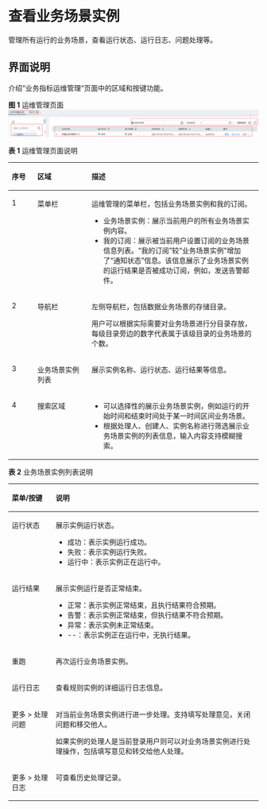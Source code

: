 # 查看业务场景实例<a name="dgc_01_0707"></a>

管理所有运行的业务场景，查看运行状态、运行日志、问题处理等。

## 界面说明<a name="zh-cn_topic_0141836093_section188311212811"></a>

介绍“业务指标运维管理“页面中的区域和按键功能。

**图 1**  运维管理页面<a name="fig071664719812"></a>  
![](figures/运维管理页面.png "运维管理页面")

**表 1**  运维管理页面说明

<a name="zh-cn_topic_0141836093_table1481314118143"></a>
<table><thead align="left"><tr id="zh-cn_topic_0141836093_row481471118149"><th class="cellrowborder" valign="top" width="10.241024102410242%" id="mcps1.2.4.1.1"><p id="zh-cn_topic_0141836093_p3814911161415"><a name="zh-cn_topic_0141836093_p3814911161415"></a><a name="zh-cn_topic_0141836093_p3814911161415"></a>序号</p>
</th>
<th class="cellrowborder" valign="top" width="21.602160216021602%" id="mcps1.2.4.1.2"><p id="zh-cn_topic_0141836093_p14814101118145"><a name="zh-cn_topic_0141836093_p14814101118145"></a><a name="zh-cn_topic_0141836093_p14814101118145"></a>区域</p>
</th>
<th class="cellrowborder" valign="top" width="68.15681568156815%" id="mcps1.2.4.1.3"><p id="zh-cn_topic_0141836093_p108148111142"><a name="zh-cn_topic_0141836093_p108148111142"></a><a name="zh-cn_topic_0141836093_p108148111142"></a>描述</p>
</th>
</tr>
</thead>
<tbody><tr id="zh-cn_topic_0141836093_row17814131118143"><td class="cellrowborder" valign="top" width="10.241024102410242%" headers="mcps1.2.4.1.1 "><p id="zh-cn_topic_0141836093_p1281431121416"><a name="zh-cn_topic_0141836093_p1281431121416"></a><a name="zh-cn_topic_0141836093_p1281431121416"></a>1</p>
</td>
<td class="cellrowborder" valign="top" width="21.602160216021602%" headers="mcps1.2.4.1.2 "><p id="zh-cn_topic_0141836093_p0814511191416"><a name="zh-cn_topic_0141836093_p0814511191416"></a><a name="zh-cn_topic_0141836093_p0814511191416"></a>菜单栏</p>
</td>
<td class="cellrowborder" valign="top" width="68.15681568156815%" headers="mcps1.2.4.1.3 "><p id="zh-cn_topic_0141836093_p78144119140"><a name="zh-cn_topic_0141836093_p78144119140"></a><a name="zh-cn_topic_0141836093_p78144119140"></a>运维管理的菜单栏，包括业务场景实例和我的订阅。</p>
<a name="zh-cn_topic_0141836093_ul1320205540"></a><a name="zh-cn_topic_0141836093_ul1320205540"></a><ul id="zh-cn_topic_0141836093_ul1320205540"><li>业务场景实例：展示当前用户的所有业务场景实例内容。</li><li>我的订阅：展示被当前用户设置订阅的业务场景信息列表。“我的订阅”较“业务场景实例”增加了“通知状态”信息。该信息展示了业务场景实例的运行结果是否被成功订阅，例如，发送告警邮件。</li></ul>
</td>
</tr>
<tr id="zh-cn_topic_0141836093_row3814311171417"><td class="cellrowborder" valign="top" width="10.241024102410242%" headers="mcps1.2.4.1.1 "><p id="zh-cn_topic_0141836093_p28143112140"><a name="zh-cn_topic_0141836093_p28143112140"></a><a name="zh-cn_topic_0141836093_p28143112140"></a>2</p>
</td>
<td class="cellrowborder" valign="top" width="21.602160216021602%" headers="mcps1.2.4.1.2 "><p id="zh-cn_topic_0141836093_p148141211161416"><a name="zh-cn_topic_0141836093_p148141211161416"></a><a name="zh-cn_topic_0141836093_p148141211161416"></a>导航栏</p>
</td>
<td class="cellrowborder" valign="top" width="68.15681568156815%" headers="mcps1.2.4.1.3 "><p id="zh-cn_topic_0141836093_p5814131116144"><a name="zh-cn_topic_0141836093_p5814131116144"></a><a name="zh-cn_topic_0141836093_p5814131116144"></a>左侧导航栏，包括数据业务场景的存储目录。</p>
<p id="zh-cn_topic_0141836093_p891505015526"><a name="zh-cn_topic_0141836093_p891505015526"></a><a name="zh-cn_topic_0141836093_p891505015526"></a>用户可以根据实际需要对业务场景进行分目录存放，每级目录旁边的数字代表属于该级目录的业务场景的个数。</p>
</td>
</tr>
<tr id="zh-cn_topic_0141836093_row168141111101411"><td class="cellrowborder" valign="top" width="10.241024102410242%" headers="mcps1.2.4.1.1 "><p id="zh-cn_topic_0141836093_p1881411112145"><a name="zh-cn_topic_0141836093_p1881411112145"></a><a name="zh-cn_topic_0141836093_p1881411112145"></a>3</p>
</td>
<td class="cellrowborder" valign="top" width="21.602160216021602%" headers="mcps1.2.4.1.2 "><p id="zh-cn_topic_0141836093_p78152011131420"><a name="zh-cn_topic_0141836093_p78152011131420"></a><a name="zh-cn_topic_0141836093_p78152011131420"></a>业务场景实例列表</p>
</td>
<td class="cellrowborder" valign="top" width="68.15681568156815%" headers="mcps1.2.4.1.3 "><p id="zh-cn_topic_0141836093_p1081561114149"><a name="zh-cn_topic_0141836093_p1081561114149"></a><a name="zh-cn_topic_0141836093_p1081561114149"></a>展示实例名称、运行状态、运行结果等信息。</p>
</td>
</tr>
<tr id="zh-cn_topic_0141836093_row1281531171415"><td class="cellrowborder" valign="top" width="10.241024102410242%" headers="mcps1.2.4.1.1 "><p id="zh-cn_topic_0141836093_p58151011171419"><a name="zh-cn_topic_0141836093_p58151011171419"></a><a name="zh-cn_topic_0141836093_p58151011171419"></a>4</p>
</td>
<td class="cellrowborder" valign="top" width="21.602160216021602%" headers="mcps1.2.4.1.2 "><p id="zh-cn_topic_0141836093_p781561101412"><a name="zh-cn_topic_0141836093_p781561101412"></a><a name="zh-cn_topic_0141836093_p781561101412"></a>搜索区域</p>
</td>
<td class="cellrowborder" valign="top" width="68.15681568156815%" headers="mcps1.2.4.1.3 "><a name="zh-cn_topic_0141836093_ul1140944611217"></a><a name="zh-cn_topic_0141836093_ul1140944611217"></a><ul id="zh-cn_topic_0141836093_ul1140944611217"><li>可以选择性的展示业务场景实例，例如运行的开始时间和结束时间处于某一时间区间业务场景。</li><li>根据处理人、创建人、实例名称进行筛选展示业务场景实例的列表信息，输入内容支持模糊搜索。</li></ul>
</td>
</tr>
</tbody>
</table>

**表 2**  业务场景实例列表说明

<a name="zh-cn_topic_0141836093_table23392049482"></a>
<table><thead align="left"><tr id="zh-cn_topic_0141836093_row133391849888"><th class="cellrowborder" valign="top" width="17.51%" id="mcps1.2.3.1.1"><p id="zh-cn_topic_0141836093_p43401449682"><a name="zh-cn_topic_0141836093_p43401449682"></a><a name="zh-cn_topic_0141836093_p43401449682"></a>菜单/按键</p>
</th>
<th class="cellrowborder" valign="top" width="82.49%" id="mcps1.2.3.1.2"><p id="zh-cn_topic_0141836093_p1434010498813"><a name="zh-cn_topic_0141836093_p1434010498813"></a><a name="zh-cn_topic_0141836093_p1434010498813"></a>说明</p>
</th>
</tr>
</thead>
<tbody><tr id="row3525192571213"><td class="cellrowborder" valign="top" width="17.51%" headers="mcps1.2.3.1.1 "><p id="p55252025131212"><a name="p55252025131212"></a><a name="p55252025131212"></a>运行状态</p>
</td>
<td class="cellrowborder" valign="top" width="82.49%" headers="mcps1.2.3.1.2 "><p id="p10525142551211"><a name="p10525142551211"></a><a name="p10525142551211"></a>展示实例运行状态。</p>
<a name="ul75113011313"></a><a name="ul75113011313"></a><ul id="ul75113011313"><li>成功：表示实例运行成功。</li><li>失败：表示实例运行失败。</li><li>运行中：表示实例正在运行中。</li></ul>
</td>
</tr>
<tr id="zh-cn_topic_0141836093_row11340349781"><td class="cellrowborder" valign="top" width="17.51%" headers="mcps1.2.3.1.1 "><p id="zh-cn_topic_0141836093_p134019491783"><a name="zh-cn_topic_0141836093_p134019491783"></a><a name="zh-cn_topic_0141836093_p134019491783"></a>运行结果</p>
</td>
<td class="cellrowborder" valign="top" width="82.49%" headers="mcps1.2.3.1.2 "><p id="zh-cn_topic_0141836093_p7466164718133"><a name="zh-cn_topic_0141836093_p7466164718133"></a><a name="zh-cn_topic_0141836093_p7466164718133"></a>展示实例运行是否正常结束。</p>
<a name="zh-cn_topic_0141836093_ul9234195321310"></a><a name="zh-cn_topic_0141836093_ul9234195321310"></a><ul id="zh-cn_topic_0141836093_ul9234195321310"><li>正常：表示实例正常结束，且执行结果符合预期。</li><li>告警：表示实例正常结束，但执行结果不符合预期。</li><li>异常：表示实例未正常结束。</li><li>--：表示实例正在运行中，无执行结果。</li></ul>
</td>
</tr>
<tr id="zh-cn_topic_0141836093_row634014499816"><td class="cellrowborder" valign="top" width="17.51%" headers="mcps1.2.3.1.1 "><p id="zh-cn_topic_0141836093_p11313111013215"><a name="zh-cn_topic_0141836093_p11313111013215"></a><a name="zh-cn_topic_0141836093_p11313111013215"></a>重跑</p>
</td>
<td class="cellrowborder" valign="top" width="82.49%" headers="mcps1.2.3.1.2 "><p id="zh-cn_topic_0141836093_p1340164912816"><a name="zh-cn_topic_0141836093_p1340164912816"></a><a name="zh-cn_topic_0141836093_p1340164912816"></a>再次运行业务场景实例。</p>
</td>
</tr>
<tr id="zh-cn_topic_0141836093_row7340349885"><td class="cellrowborder" valign="top" width="17.51%" headers="mcps1.2.3.1.1 "><p id="zh-cn_topic_0141836093_p1234016491686"><a name="zh-cn_topic_0141836093_p1234016491686"></a><a name="zh-cn_topic_0141836093_p1234016491686"></a>运行日志</p>
</td>
<td class="cellrowborder" valign="top" width="82.49%" headers="mcps1.2.3.1.2 "><p id="zh-cn_topic_0141836093_p11340144915816"><a name="zh-cn_topic_0141836093_p11340144915816"></a><a name="zh-cn_topic_0141836093_p11340144915816"></a>查看规则实例的详细运行日志信息。</p>
</td>
</tr>
<tr id="zh-cn_topic_0141836093_row7542925193617"><td class="cellrowborder" valign="top" width="17.51%" headers="mcps1.2.3.1.1 "><p id="zh-cn_topic_0141836093_p165431825193616"><a name="zh-cn_topic_0141836093_p165431825193616"></a><a name="zh-cn_topic_0141836093_p165431825193616"></a>更多 &gt; 处理问题</p>
</td>
<td class="cellrowborder" valign="top" width="82.49%" headers="mcps1.2.3.1.2 "><p id="zh-cn_topic_0141836093_p354315253369"><a name="zh-cn_topic_0141836093_p354315253369"></a><a name="zh-cn_topic_0141836093_p354315253369"></a>对当前业务场景实例进行进一步处理。支持填写处理意见，关闭问题和移交他人。</p>
<p id="zh-cn_topic_0141836093_p434074420398"><a name="zh-cn_topic_0141836093_p434074420398"></a><a name="zh-cn_topic_0141836093_p434074420398"></a>如果实例的处理人是当前登录用户则可以对业务场景实例进行处理操作，包括填写意见和转交给他人处理。</p>
</td>
</tr>
<tr id="zh-cn_topic_0141836093_row19410632113612"><td class="cellrowborder" valign="top" width="17.51%" headers="mcps1.2.3.1.1 "><p id="zh-cn_topic_0141836093_p11411133219362"><a name="zh-cn_topic_0141836093_p11411133219362"></a><a name="zh-cn_topic_0141836093_p11411133219362"></a>更多 &gt; 处理日志</p>
</td>
<td class="cellrowborder" valign="top" width="82.49%" headers="mcps1.2.3.1.2 "><p id="zh-cn_topic_0141836093_p7411113215362"><a name="zh-cn_topic_0141836093_p7411113215362"></a><a name="zh-cn_topic_0141836093_p7411113215362"></a>可查看历史处理记录。</p>
</td>
</tr>
</tbody>
</table>

